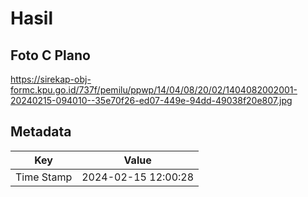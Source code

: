 # Hasil

## Foto C Plano

https://sirekap-obj-formc.kpu.go.id/737f/pemilu/ppwp/14/04/08/20/02/1404082002001-20240215-094010--35e70f26-ed07-449e-94dd-49038f20e807.jpg


## Metadata

| Key        | Value               |
| ---------- | ------------------- |
| Time Stamp | 2024-02-15 12:00:28 |



